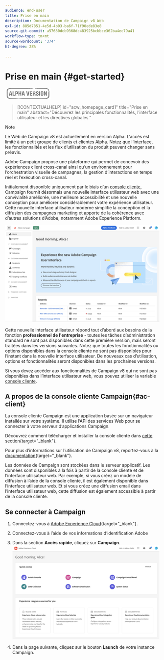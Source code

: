 ```yaml
---
audience: end-user
title: Prise en main
description: Documentation de Campaign v8 Web
exl-id: 885d7851-4e5d-4b03-ba6f-71f90ede83e8
source-git-commit: a57630deb9368dc483925bcbbce362ba4ec79a41
workflow-type: tm+mt
source-wordcount: '374'
ht-degree: 28%

---
```


# Prise en main {#get-started}

![](../assets/do-not-localize/badge.png)

<!--
V8 web overview
context, scope (targets cross-channel practitioners), limitations
only existing customers
-->
>[!CONTEXTUALHELP]
>id="acw_homepage_card1"
>title="Prise en main"
>abstract="Découvrez les principales fonctionnalités, l’interface utilisateur et les directives globales."

>[!NOTE]
>
>Le Web de Campaign v8 est actuellement en version Alpha. L’accès est limité à un petit groupe de clients et clientes Alpha. Notez que l’interface, les fonctionnalités et les flux d’utilisation du produit peuvent changer sans préavis.

Adobe Campaign propose une plateforme qui permet de concevoir des expériences client cross-canal ainsi quʼun environnement pour lʼorchestration visuelle de campagnes, la gestion dʼinteractions en temps réel et lʼexécution cross-canal.

Initialement disponible uniquement par le biais d’un [console cliente](#ac-client), Campaign fournit désormais une nouvelle interface utilisateur web avec une convivialité améliorée, une meilleure accessibilité et une nouvelle conception pour améliorer considérablement votre expérience utilisateur. Cette nouvelle interface utilisateur moderne simplifie la conception et la diffusion des campagnes marketing et apporte de la cohérence avec d’autres solutions d’Adobe, notamment Adobe Experience Platform.


![](assets/home.png)

Cette nouvelle interface utilisateur répond tout d’abord aux besoins de la fonction **professionnel de l&#39;entreprise** - toutes les tâches d’administration standard ne sont pas disponibles dans cette première version, mais seront traitées dans les versions suivantes. Notez que toutes les fonctionnalités ou options disponibles dans la console cliente ne sont pas disponibles pour l’instant dans la nouvelle interface utilisateur. De nouveaux cas d’utilisation, options et fonctionnalités seront disponibles dans les prochaines versions.

Si vous devez accéder aux fonctionnalités de Campaign v8 qui ne sont pas disponibles dans l’interface utilisateur web, vous pouvez utiliser la variable [console cliente](#ac-client).

## A propos de la console cliente Campaign{#ac-client}

La console cliente Campaign est une application basée sur un navigateur installée sur votre système. Il utilise l’API des services Web pour se connecter à votre serveur d’applications Campaign.

Découvrez comment télécharger et installer la console cliente dans [cette section](https://experienceleague.adobe.com/docs/campaign/campaign-v8/new/connect.html){target="_blank"}.

Pour plus d’informations sur l’utilisation de Campaign v8, reportez-vous à la [documentation](https://experienceleague.adobe.com/docs/campaign/campaign-v8/campaign-home.html?lang=fr){target="_blank"}.

Les données de Campaign sont stockées dans le serveur applicatif. Les données sont disponibles à la fois à partir de la console cliente et de l’interface utilisateur web. Par exemple, si vous créez un modèle de diffusion à l’aide de la console cliente, il est également disponible dans l’interface utilisateur web. Et si vous créez une diffusion email dans l’interface utilisateur web, cette diffusion est également accessible à partir de la console cliente.

## Se connecter à Campaign


1. Connectez-vous à [Adobe Experience Cloud](http://experience.adobe.com){target="_blank"}.
1. Connectez-vous à l’aide de vos informations d’identification Adobe 
1. Dans la section **Accès rapide**, cliquez sur **Campaign**.
   ![](assets/connect.png)

1. Dans la page suivante, cliquez sur le bouton **Launch** de votre instance Campaign.

<!--
-> experience cloud home: "Campaign" -> home campaign v8
-> or Campaign v8 web if direct URL
-->

